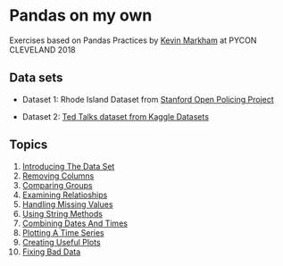 # Pandas on my own

Exercises based on Pandas Practices by [Kevin Markham](https://github.com/justmarkham) at PYCON CLEVELAND 2018

## Data sets

  - Dataset 1: Rhode Island Dataset from [Stanford Open Policing Project](https://openpolicing.stanford.edu/)

  - Dataset 2: [Ted Talks dataset from Kaggle Datasets](https://www.kaggle.com/rounakbanik/ted-talks)

## Topics

1. [Introducing The Data Set](https://github.com/emunozlorenzo/MasterDataScience/blob/master/05_Pandas_On_My_Own/01_Pandas_Introducing_The_Dataset.ipynb)
2. [Removing Columns](https://github.com/emunozlorenzo/MasterDataScience/blob/master/05_Pandas_On_My_Own/02_Pandas_Removing_Columns.ipynb)
3. [Comparing Groups](https://github.com/emunozlorenzo/MasterDataScience/blob/master/05_Pandas_On_My_Own/03_Pandas_Comparing_Groups.ipynb)
4. [Examining Relatioships](https://github.com/emunozlorenzo/MasterDataScience/blob/master/05_Pandas_On_My_Own/04_Pandas_Examining_Relationships.ipynb)
5. [Handling Missing Values](https://github.com/emunozlorenzo/MasterDataScience/blob/master/05_Pandas_On_My_Own/05_Pandas_Handling_Missing_Values.ipynb)
6. [Using String Methods](https://github.com/emunozlorenzo/MasterDataScience/blob/master/05_Pandas_On_My_Own/06_Pandas_Using_String_Methods.ipynb)
7. [Combining Dates And Times](https://github.com/emunozlorenzo/MasterDataScience/blob/master/05_Pandas_On_My_Own/07_Pandas_combining_Dates_and_Times.ipynb)
8. [Plotting A Time Series](https://github.com/emunozlorenzo/MasterDataScience/blob/master/05_Pandas_On_My_Own/08_Pandas_Plotting_A_Time_Series.ipynb)
9. [Creating Useful Plots](https://github.com/emunozlorenzo/MasterDataScience/blob/master/05_Pandas_On_My_Own/09_Pandas_Creating_Useful_Plots.ipynb)
10. [Fixing Bad Data](https://github.com/emunozlorenzo/MasterDataScience/blob/master/05_Pandas_On_My_Own/10_Pandas_Fixing_Bad_Data.ipynb)
